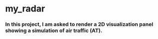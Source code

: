 # my_radar
### In this project, I am asked to render a 2D visualization panel showing a simulation of air traffic (AT).
